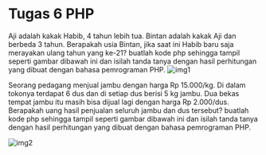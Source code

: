 # Tugas 6 PHP

Aji adalah kakak Habib, 4 tahun lebih tua. Bintan adalah kakak Aji dan berbeda 3 tahun. Berapakah usia Bintan, jika saat ini Habib baru saja merayakan ulang tahun yang ke-21?
buatlah kode php sehingga tampil seperti gambar dibawah ini dan isilah tanda tanya dengan hasil perhitungan yang dibuat dengan bahasa pemrograman PHP.
![img1](https://lh4.googleusercontent.com/jw8HQlJKbBDUQmglXhRc6A97CVCTr4i5zMZqQl8Wdr084-F_O2n-ZUN2Geuc8ab9Zv9PUSLDKenucYBEF8EGJzzrhxfHl4Qkv-qGWIfClr2rHHm8waA-gcZRAnaxhlHTN03lJ2_Q)

Seorang pedagang menjual jambu dengan harga Rp 15.000/kg. Di dalam tokonya terdapat 6 dus dan di setiap dus berisi 5 kg jambu. Dua bekas tempat jambu itu masih bisa dijual lagi dengan harga Rp 2.000/dus. Berapakah uang hasil penjualan seluruh jambu dan dus tersebut?
buatlah kode php sehingga tampil seperti gambar dibawah ini dan isilah tanda tanya dengan hasil perhitungan yang dibuat dengan bahasa pemrograman PHP.

![img2](https://lh3.googleusercontent.com/fTfRziLsMak8uEDFHh8ZtNtVnpKcLMWi4cwXC9CibgHelfU9msiFeR1sE4XTyJOf78jDB0uPN4CJ9qSQVYcKJDJ8dXcf94jQywG_Z8sGpxCh7WemBQAlxEGUJuycOudLMGdAz3B4)
